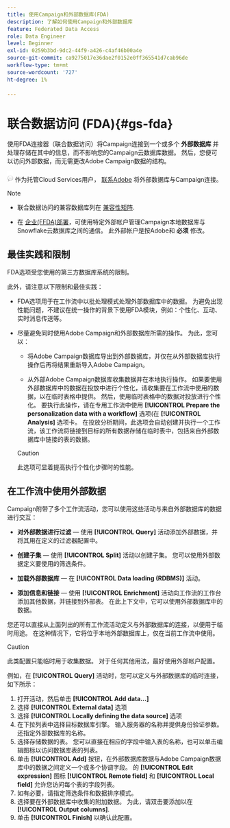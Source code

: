 ```yaml
---
title: 使用Campaign和外部数据库(FDA)
description: 了解如何使用Campaign和外部数据库
feature: Federated Data Access
role: Data Engineer
level: Beginner
exl-id: 0259b3bd-9dc2-44f9-a426-c4af46b00a4e
source-git-commit: ca9275017e36dae2f0152e0ff365541d7cab96de
workflow-type: tm+mt
source-wordcount: '727'
ht-degree: 1%

---
```


# 联合数据访问 (FDA){#gs-fda}

使用FDA连接器（联合数据访问）将Campaign连接到一个或多个 **外部数据库** 并处理存储在其中的信息，而不影响您的Campaign云数据库数据。 然后，您便可以访问外部数据，而无需更改Adobe Campaign数据的结构。

![](../assets/do-not-localize/speech.png)   作为托管Cloud Services用户， [联系Adobe](../start/campaign-faq.md#support) 将外部数据库与Campaign连接。


>[!NOTE]
>
>* 联合数据访问的兼容数据库列在 [兼容性矩阵](../start/compatibility-matrix.md).
>
>* 在 [企业(FFDA)部署](../architecture/enterprise-deployment.md)，可使用特定外部帐户管理Campaign本地数据库与Snowflake云数据库之间的通信。 此外部帐户是按Adobe和 **必须** 修改。
>



## 最佳实践和限制

FDA选项受您使用的第三方数据库系统的限制。

此外，请注意以下限制和最佳实践：

* FDA选项用于在工作流中以批处理模式处理外部数据库中的数据。 为避免出现性能问题，不建议在统一操作的背景下使用FDA模块，例如：个性化、互动、实时消息传送等。

* 尽量避免同时使用Adobe Campaign和外部数据库所需的操作。 为此，您可以：

   * 将Adobe Campaign数据库导出到外部数据库，并仅在从外部数据库执行操作后再将结果重新导入Adobe Campaign。

   * 从外部Adobe Campaign数据库收集数据并在本地执行操作。
   如果要使用外部数据库中的数据在投放中进行个性化，请收集要在工作流中使用的数据，以在临时表格中提供。 然后，使用临时表格中的数据对投放进行个性化。 要执行此操作，请在专用工作流中使用 **[!UICONTROL Prepare the personalization data with a workflow]** 选项(在 **[!UICONTROL Analysis]** 选项卡。 在投放分析期间，此选项会自动创建并执行一个工作流，该工作流将链接到目标的所有数据存储在临时表中，包括来自外部数据库中链接的表的数据。

   >[!CAUTION]
   >
   >此选项可显着提高执行个性化步骤时的性能。


## 在工作流中使用外部数据

Campaign附带了多个工作流活动，您可以使用这些活动与来自外部数据库的数据进行交互：

* **对外部数据进行过滤**  — 使用 **[!UICONTROL Query]** 活动添加外部数据，并将其用在定义的过滤器配置中。

* **创建子集**  — 使用 **[!UICONTROL Split]** 活动以创建子集。 您可以使用外部数据定义要使用的筛选条件。

* **加载外部数据库**  — 在 **[!UICONTROL Data loading (RDBMS)]** 活动。

* **添加信息和链接**  — 使用 **[!UICONTROL Enrichment]** 活动向工作流的工作台添加其他数据，并链接到外部表。 在此上下文中，它可以使用外部数据库中的数据。

您还可以直接从上面列出的所有工作流活动定义与外部数据库的连接，以便用于临时用途。 在这种情况下，它将位于本地外部数据库上，仅在当前工作流中使用。

>[!CAUTION]
>
>此类配置只能临时用于收集数据。 对于任何其他用法，最好使用外部帐户配置。

例如，在 **[!UICONTROL Query]** 活动时，您可以定义与外部数据库的临时连接，如下所示：

1. 打开活动，然后单击 **[!UICONTROL Add data...]**
1. 选择 **[!UICONTROL External data]** 选项
1. 选择 **[!UICONTROL Locally defining the data source]** 选项
1. 在下拉列表中选择目标数据库引擎。 输入服务器的名称并提供身份验证参数。 还指定外部数据库的名称。
1. 选择存储数据的表。 您可以直接在相应的字段中输入表的名称，也可以单击编辑图标以访问数据库表的列表。
1. 单击 **[!UICONTROL Add]** 按钮，在外部数据库数据与Adobe Campaign数据库中的数据之间定义一个或多个协调字段。 的 **[!UICONTROL Edit expression]** 图标 **[!UICONTROL Remote field]** 和 **[!UICONTROL Local field]** 允许您访问每个表的字段列表。
1. 如有必要，请指定筛选条件和数据排序模式。
1. 选择要在外部数据库中收集的附加数据。 为此，请双击要添加以在 **[!UICONTROL Output columns]**.
1. 单击 **[!UICONTROL Finish]** 以确认此配置。
